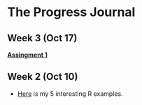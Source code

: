 # The Progress Journal

## Week 3 (Oct 17)

**[Assingment 1](https://mef-bda503.github.io/pj18-aydemirbusra/BA_-_R_assingment.html)**

## Week 2 (Oct 10)

+ [Here](interesting_examples.html) is my 5 interesting R examples.
